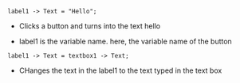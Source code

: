 ```
label1 -> Text = "Hello";
```
* Clicks a button and turns into the text hello

* label1 is the variable name. here, the variable name of the button


```
label1 -> Text = textbox1 -> Text;
```
* CHanges the text in the label1 to the text typed in the text box



```
```
